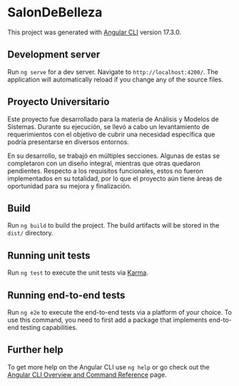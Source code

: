# SalonDeBelleza

This project was generated with [Angular CLI](https://github.com/angular/angular-cli) version 17.3.0.

## Development server

Run `ng serve` for a dev server. Navigate to `http://localhost:4200/`. The application will automatically reload if you change any of the source files.

## Proyecto Universitario

Este proyecto fue desarrollado para la materia de Análisis y Modelos de Sistemas. Durante su ejecución, se llevó a cabo un levantamiento de requerimientos con el objetivo de cubrir una necesidad específica que podría presentarse en diversos entornos.

En su desarrollo, se trabajó en múltiples secciones. Algunas de estas se completaron con un diseño integral, mientras que otras quedaron pendientes. Respecto a los requisitos funcionales, estos no fueron implementados en su totalidad, por lo que el proyecto aún tiene áreas de oportunidad para su mejora y finalización.

## Build

Run `ng build` to build the project. The build artifacts will be stored in the `dist/` directory.

## Running unit tests

Run `ng test` to execute the unit tests via [Karma](https://karma-runner.github.io).

## Running end-to-end tests

Run `ng e2e` to execute the end-to-end tests via a platform of your choice. To use this command, you need to first add a package that implements end-to-end testing capabilities.

## Further help

To get more help on the Angular CLI use `ng help` or go check out the [Angular CLI Overview and Command Reference](https://angular.io/cli) page.
